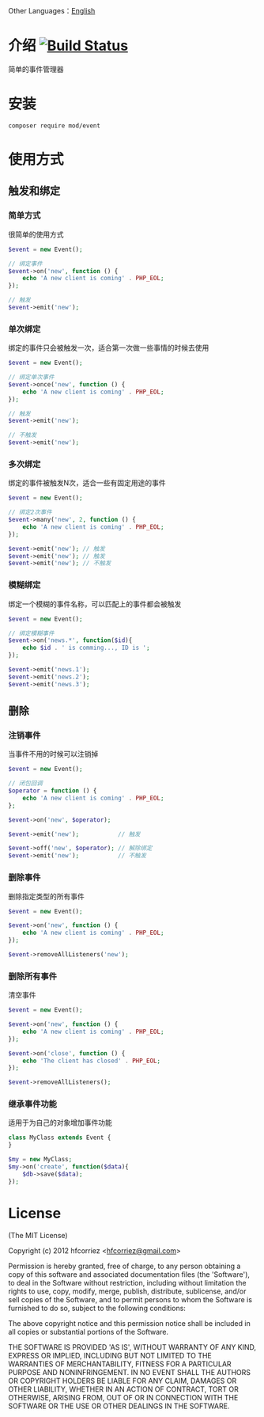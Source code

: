 Other Languages：[English](./README.md)

# 介绍 [![Build Status](https://travis-ci.org/mod-php/event.png)](https://travis-ci.org/mod-php/event)

简单的事件管理器

# 安装

```
composer require mod/event
```

# 使用方式

## 触发和绑定

### 简单方式

很简单的使用方式

```php
$event = new Event();

// 绑定事件
$event->on('new', function () {
    echo 'A new client is coming' . PHP_EOL;
});

// 触发
$event->emit('new');
```

### 单次绑定

绑定的事件只会被触发一次，适合第一次做一些事情的时候去使用

```php
$event = new Event();

// 绑定单次事件
$event->once('new', function () {
    echo 'A new client is coming' . PHP_EOL;
});

// 触发
$event->emit('new');

// 不触发
$event->emit('new');
```

### 多次绑定

绑定的事件被触发N次，适合一些有固定用途的事件

```php
$event = new Event();

// 绑定2次事件
$event->many('new', 2, function () {
    echo 'A new client is coming' . PHP_EOL;
});

$event->emit('new'); // 触发
$event->emit('new'); // 触发
$event->emit('new'); // 不触发
```

### 模糊绑定

绑定一个模糊的事件名称，可以匹配上的事件都会被触发

```php
$event = new Event();

// 绑定模糊事件
$event->on('news.*', function($id){
    echo $id . ' is comming..., ID is ';
});

$event->emit('news.1');
$event->emit('news.2');
$event->emit('news.3');
```

## 删除

### 注销事件

当事件不用的时候可以注销掉

```php
$event = new Event();

// 闭包回调
$operator = function () {
    echo 'A new client is coming' . PHP_EOL;
};

$event->on('new', $operator);

$event->emit('new');           // 触发

$event->off('new', $operator); // 解除绑定
$event->emit('new');           // 不触发
```

### 删除事件

删除指定类型的所有事件

```php
$event = new Event();

$event->on('new', function () {
    echo 'A new client is coming' . PHP_EOL;
});

$event->removeAllListeners('new');
```

### 删除所有事件

清空事件

```php
$event = new Event();

$event->on('new', function () {
    echo 'A new client is coming' . PHP_EOL;
});

$event->on('close', function () {
    echo 'The client has closed' . PHP_EOL;
});

$event->removeAllListeners();
```

### 继承事件功能

适用于为自己的对象增加事件功能

```php
class MyClass extends Event {
}

$my = new MyClass;
$my->on('create', function($data){
    $db->save($data);
});
```

License
=============

(The MIT License)

Copyright (c) 2012 hfcorriez &lt;hfcorriez@gmail.com&gt;

Permission is hereby granted, free of charge, to any person obtaining
a copy of this software and associated documentation files (the
'Software'), to deal in the Software without restriction, including
without limitation the rights to use, copy, modify, merge, publish,
distribute, sublicense, and/or sell copies of the Software, and to
permit persons to whom the Software is furnished to do so, subject to
the following conditions:

The above copyright notice and this permission notice shall be
included in all copies or substantial portions of the Software.

THE SOFTWARE IS PROVIDED 'AS IS', WITHOUT WARRANTY OF ANY KIND,
EXPRESS OR IMPLIED, INCLUDING BUT NOT LIMITED TO THE WARRANTIES OF
MERCHANTABILITY, FITNESS FOR A PARTICULAR PURPOSE AND NONINFRINGEMENT.
IN NO EVENT SHALL THE AUTHORS OR COPYRIGHT HOLDERS BE LIABLE FOR ANY
CLAIM, DAMAGES OR OTHER LIABILITY, WHETHER IN AN ACTION OF CONTRACT,
TORT OR OTHERWISE, ARISING FROM, OUT OF OR IN CONNECTION WITH THE
SOFTWARE OR THE USE OR OTHER DEALINGS IN THE SOFTWARE.